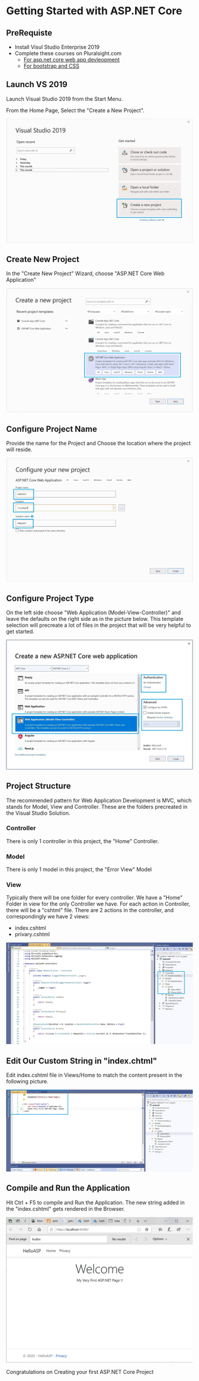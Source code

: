 # Getting Started with ASP.NET Core

## PreRequiste
- Install Visul Studio Enterprise 2019
- Complete these courses on Pluralsight.com 
  - [For asp.net core web app devleopment](https://app.pluralsight.com/library/courses/building-aspdotnet-core-mvc-web-applications/table-of-contents)
  - [For bootstrap and CSS](https://app.pluralsight.com/library/courses/aspnetcore-mvc-efcore-bootstrap-angular-web/table-of-contents)

## Launch VS 2019

Launch Visual Studio 2019 from the Start Menu.

From the Home Page, Select the "Create a New Project".

![alt text](./Images/GettingStarted_1.JPG "Launch VS")

## Create New Project

In the "Create New Project" Wizard, choose "ASP.NET Core Web Application"

![alt text](./Images/GettingStarted_2.JPG "Create New Project")

## Configure Project Name

Provide the name for the Project and Choose the location where the project will reside.

![alt text](./Images/GettingStarted_3.JPG "Configure Project")

## Configure Project Type

On the left side choose "Web Application (Model-View-Controller)" and leave the defaults on the right side as in the picture below. This template selection will precreate a lot of files in the project that will be very helpful to get started.

![alt text](./Images/GettingStarted_4.JPG "Configure Project")

## Project Structure

The recommended pattern for Web Application Development is MVC, which stands for Model, View and Controller. These are the folders precreated in the Visual Studio Solution.

### Controller

There is only 1 controller in this project, the "Home" Controller.

### Model

There is only 1 model in this project, the "Error View" Model

### View

Typically there will be one folder for every controller. We have a "Home" Folder in view for the only Controller we have. For each action in Controller, there will be a "cshtml" file. There are 2 actions in the controller, and correspondingly we have 2 views:

- index.cshtml
- privary.cshtml

![alt text](./Images/GettingStarted_5.JPG "Project Structure")

## Edit Our Custom String in "index.chtml"

Edit index.cshtml file in Views/Home to match the content present in the following picture.

![alt text](./Images/GettingStarted_6.JPG "Edit Index.cshtml")

## Compile and Run the Application

Hit Ctrl + F5 to compile and Run the Application. The new string added in the "index.cshtml" gets rendered in the Browser.

![alt text](./Images/GettingStarted_7.JPG "Compile and Run")

Congratulations on Creating your first ASP.NET Core Project
